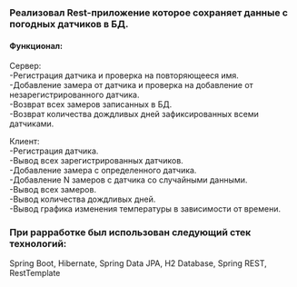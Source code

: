 ### Реализовал Rest-приложение которое сохраняет данные с погодных датчиков в БД.
#### Функционал:
Сервер:<br>
-Регистрация датчика и проверка на повторяющееся имя.<br>
-Добавление замера от датчика и проверка на добавление от незарегистрированного датчика.<br>
-Возврат всех замеров записанных в БД.<br>
-Возврат количества дождливых дней зафиксированных всеми датчиками.<br>

Клиент:<br>
-Регистрация датчика.<br>
-Вывод всех зарегистрированных датчиков.<br>
-Добавление замера с определенного датчика.<br>
-Добавление N замеров с датчика со случайными данными.<br>
-Вывод всех замеров.<br>
-Вывод количества дождливых дней.<br>
-Вывод графика изменения температуры в зависимости от времени.<br>


### При раpработке был использован следующий стек технологий:
Spring Boot, Hibernate, Spring Data JPA, H2 Database, Spring REST, RestTemplate
